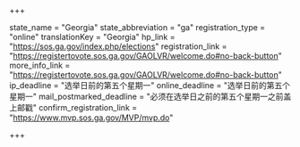 +++

state_name = "Georgia"
state_abbreviation = "ga"
registration_type = "online"
translationKey = "Georgia"
hp_link = "https://sos.ga.gov/index.php/elections"
registration_link = "https://registertovote.sos.ga.gov/GAOLVR/welcome.do#no-back-button"
more_info_link = "https://registertovote.sos.ga.gov/GAOLVR/welcome.do#no-back-button"
ip_deadline = "选举日前的第五个星期一"
online_deadline = "选举日前的第五个星期一"
mail_postmarked_deadline = "必须在选举日之前的第五个星期一之前盖上邮戳"
confirm_registration_link = "https://www.mvp.sos.ga.gov/MVP/mvp.do"

+++